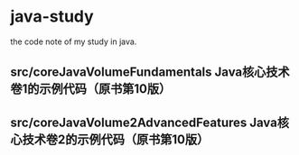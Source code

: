 # java-study
the code note of  my study in java.

## src/coreJavaVolumeFundamentals  Java核心技术卷1的示例代码（原书第10版）
## src/coreJavaVolume2AdvancedFeatures Java核心技术卷2的示例代码（原书第10版）